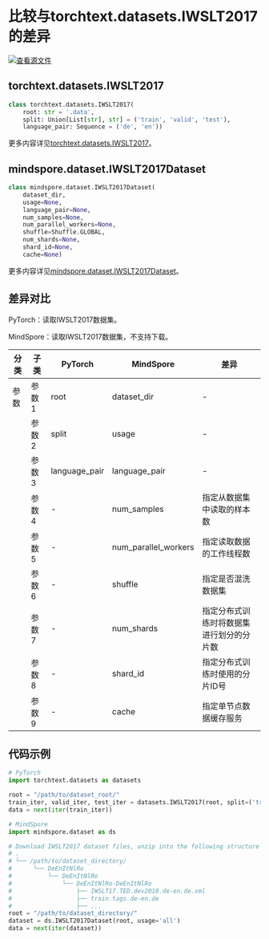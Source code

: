 # 比较与torchtext.datasets.IWSLT2017的差异

[![查看源文件](https://mindspore-website.obs.cn-north-4.myhuaweicloud.com/website-images/r2.4.1/resource/_static/logo_source.svg)](https://gitee.com/mindspore/docs/blob/r2.4.1/docs/mindspore/source_zh_cn/note/api_mapping/pytorch_diff/IWSLT2017.md)

## torchtext.datasets.IWSLT2017

```python
class torchtext.datasets.IWSLT2017(
    root: str = '.data',
    split: Union[List[str], str] = ('train', 'valid', 'test'),
    language_pair: Sequence = ('de', 'en'))
```

更多内容详见[torchtext.datasets.IWSLT2017](https://pytorch.org/text/0.9.0/datasets.html#iwslt2017)。

## mindspore.dataset.IWSLT2017Dataset

```python
class mindspore.dataset.IWSLT2017Dataset(
    dataset_dir,
    usage=None,
    language_pair=None,
    num_samples=None,
    num_parallel_workers=None,
    shuffle=Shuffle.GLOBAL,
    num_shards=None,
    shard_id=None,
    cache=None)
```

更多内容详见[mindspore.dataset.IWSLT2017Dataset](https://mindspore.cn/docs/zh-CN/r2.4.1/api_python/dataset/mindspore.dataset.IWSLT2017Dataset.html#mindspore.dataset.IWSLT2017Dataset)。

## 差异对比

PyTorch：读取IWSLT2017数据集。

MindSpore：读取IWSLT2017数据集，不支持下载。

| 分类 | 子类 |PyTorch | MindSpore | 差异 |
| --- | ---   | ---   | ---        |---  |
|参数 | 参数1 | root    | dataset_dir    | - |
|     | 参数2 | split      | usage    |- |
|     | 参数3 | language_pair      | language_pair    |- |
|     | 参数4 | -    | num_samples | 指定从数据集中读取的样本数 |
|     | 参数5 | -    | num_parallel_workers | 指定读取数据的工作线程数 |
|     | 参数6 | -    | shuffle  | 指定是否混洗数据集 |
|     | 参数7 | -    | num_shards | 指定分布式训练时将数据集进行划分的分片数 |
|     | 参数8 | -    | shard_id | 指定分布式训练时使用的分片ID号 |
|     | 参数9 | -    | cache | 指定单节点数据缓存服务 |

## 代码示例

```python
# PyTorch
import torchtext.datasets as datasets

root = "/path/to/dataset_root/"
train_iter, valid_iter, test_iter = datasets.IWSLT2017(root, split=('train', 'valid', 'test'))
data = next(iter(train_iter))

# MindSpore
import mindspore.dataset as ds

# Download IWSLT2017 dataset files, unzip into the following structure
# .
# └── /path/to/dataset_directory/
#      └── DeEnItNlRo
#          └── DeEnItNlRo
#              └── DeEnItNlRo-DeEnItNlRo
#                  ├── IWSLT17.TED.dev2010.de-en.de.xml
#                  ├── train.tags.de-en.de
#                  ├── ...
root = "/path/to/dataset_directory/"
dataset = ds.IWSLT2017Dataset(root, usage='all')
data = next(iter(dataset))
```
